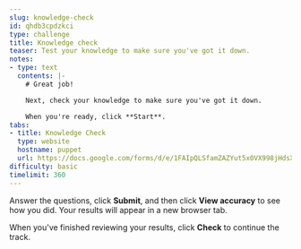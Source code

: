 ```yaml
---
slug: knowledge-check
id: qhdb3cpdzkci
type: challenge
title: Knowledge check
teaser: Test your knowledge to make sure you've got it down.
notes:
- type: text
  contents: |-
    # Great job!

    Next, check your knowledge to make sure you've got it down.

    When you're ready, click **Start**.
tabs:
- title: Knowledge Check
  type: website
  hostname: puppet
  url: https://docs.google.com/forms/d/e/1FAIpQLSfamZAZYut5x0VX998jHdsXSzS3fX9IAYq_e9AiRSpXr6O80g/viewform?embedded=true
difficulty: basic
timelimit: 360
---
```

Answer the questions, click **Submit**, and then click **View accuracy** to see how you did. Your results will appear in a new browser tab.

When you've finished reviewing your results, click **Check** to continue the track.